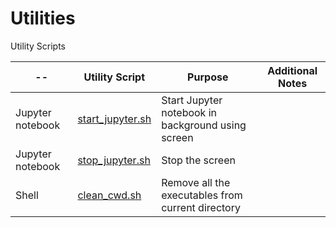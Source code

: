 # Utilities
Utility Scripts

-- | Utility Script | Purpose | Additional Notes
------------ | ------------- | ------------- | -------------
Jupyter notebook | [start_jupyter.sh](start_jupyter.sh) | Start Jupyter notebook in background using screen 
Jupyter notebook | [stop_jupyter.sh](stop_jupyter.sh) | Stop the screen 
Shell | [clean_cwd.sh](clean_cwd.sh) | Remove all the executables from current directory
